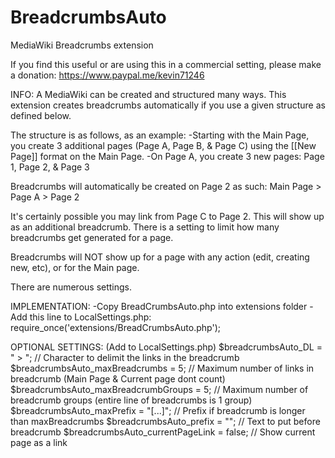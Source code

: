 # BreadcrumbsAuto
MediaWiki Breadcrumbs extension

If you find this useful or are using this in a commercial setting, please make a donation: https://www.paypal.me/kevin71246

INFO:
A MediaWiki can be created and structured many ways.  This extension creates breadcrumbs automatically if you use a given structure as defined below.  

The structure is as follows, as an example: 
-Starting with the Main Page, you create 3 additional pages (Page A, Page B, & Page C) using the [[New Page]] format on the Main Page.
-On Page A, you create 3 new pages: Page 1, Page 2, & Page 3

Breadcrumbs will automatically be created on Page 2 as such: 
Main Page > Page A > Page 2

It's certainly possible you may link from Page C to Page 2.  This will show up as an additional breadcrumb.  There is a setting to limit how many breadcrumbs get generated for a page.

Breadcrumbs will NOT show up for a page with any action (edit, creating new, etc), or for the Main page.

There are numerous settings.

IMPLEMENTATION:
-Copy BreadCrumbsAuto.php into extensions folder
-Add this line to LocalSettings.php:
   require_once('extensions/BreadCrumbsAuto.php');
   
OPTIONAL SETTINGS: (Add to LocalSettings.php)
$breadcrumbsAuto_DL = " > "; 												// Character to delimit the links in the breadcrumb
$breadcrumbsAuto_maxBreadcrumbs = 5; 								// Maximum number of links in breadcrumb (Main Page & Current page dont count)
$breadcrumbsAuto_maxBreadcrumbGroups = 5; 					// Maximum number of breadcrumb groups (entire line of breadcrumbs is 1 group)
$breadcrumbsAuto_maxPrefix = "[...]"; 							// Prefix if breadcrumb is longer than maxBreadcrumbs
$breadcrumbsAuto_prefix = "";												// Text to put before breadcrumb
$breadcrumbsAuto_currentPageLink = false;						// Show current page as a link

